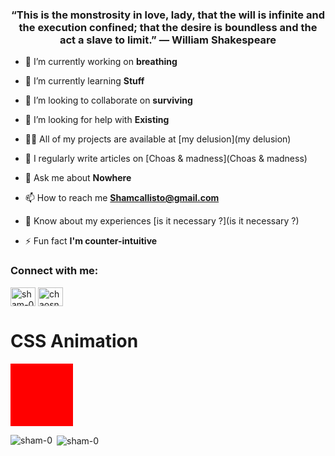 <h3 align="center">“This is the monstrosity in love, lady, that the will is infinite and the execution confined; that the desire is boundless and the act a slave to limit.” ― William Shakespeare</h3>

- 🔭 I’m currently working on **breathing**

- 🌱 I’m currently learning **Stuff**

- 👯 I’m looking to collaborate on **surviving**

- 🤝 I’m looking for help with **Existing**

- 👨‍💻 All of my projects are available at [my delusion](my delusion)

- 📝 I regularly write articles on [Choas & madness](Choas & madness)

- 💬 Ask me about **Nowhere**

- 📫 How to reach me **Shamcallisto@gmail.com**

- 📄 Know about my experiences [is it necessary ?](is it necessary ?)

- ⚡ Fun fact **I'm counter-intuitive**

<h3 align="left">Connect with me:</h3>
<p align="left">
<a href="https://dev.to/sham-0" target="blank"><img align="center" src="https://raw.githubusercontent.com/rahuldkjain/github-profile-readme-generator/master/src/images/icons/Social/devto.svg" alt="sham-0" height="30" width="40" /></a>
<a href="https://instagram.com/choasnull" target="blank"><img align="center" src="https://raw.githubusercontent.com/rahuldkjain/github-profile-readme-generator/master/src/images/icons/Social/instagram.svg" alt="chaosnull" height="30" width="40" /></a>
</p>

<h3>
<style> 
div {
  width: 100px;
  height: 100px;
  background-color: red;
  animation-name: example;
  animation-duration: 4s;
}

@keyframes example {
  from {background-color: white;}
  to {background-color: black;}
}
</style>
</h3>
<body>

<h1>CSS Animation</h1>

<div></div>

</body>
</html>

<p><img align="left" src="https://github-readme-stats.vercel.app/api/top-langs?username=sham-0&show_icons=true&locale=en&layout=compact" alt="sham-0" /></p>

<p>&nbsp;<img align="center" src="https://github-readme-stats.vercel.app/api?username=sham-0&show_icons=true&locale=en" alt="sham-0" /></p>
